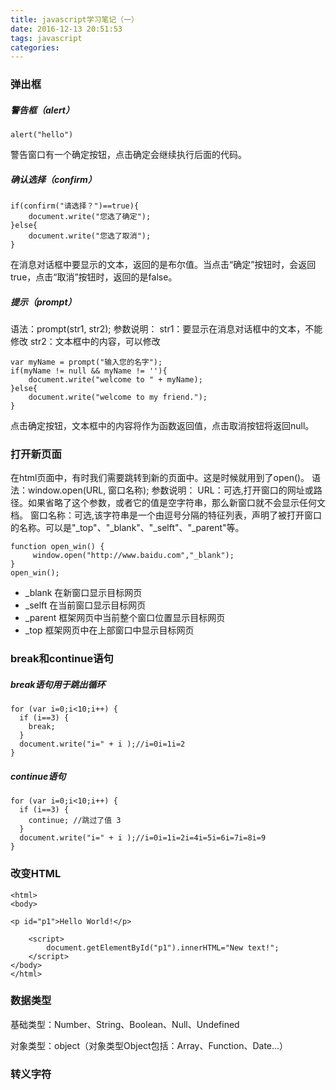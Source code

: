 ```yaml
---
title: javascript学习笔记（一）
date: 2016-12-13 20:51:53
tags: javascript
categories:
---
```

### 弹出框

##### 警告框（alert）

	alert("hello")

警告窗口有一个确定按钮，点击确定会继续执行后面的代码。	

##### 确认选择（confirm）

	if(confirm("请选择？")==true){
	    document.write("您选了确定");
	}else{
	    document.write("您选了取消");
	}
 在消息对话框中要显示的文本，返回的是布尔值。当点击“确定”按钮时，会返回true，点击“取消”按钮时，返回的是false。

<!--more-->

##### 提示（prompt）
语法：prompt(str1, str2);
参数说明：
str1：要显示在消息对话框中的文本，不能修改
str2：文本框中的内容，可以修改

	var myName = prompt("输入您的名字");
	if(myName != null && myName != ''){
	    document.write("welcome to " + myName);
	}else{
	    document.write("welcome to my friend.");
	}

点击确定按钮，文本框中的内容将作为函数返回值，点击取消按钮将返回null。

### 打开新页面

在html页面中，有时我们需要跳转到新的页面中。这是时候就用到了open()。
语法：window.open(URL, 窗口名称);
参数说明：
URL：可选,打开窗口的网址或路径。如果省略了这个参数，或者它的值是空字符串，那么新窗口就不会显示任何文档。
窗口名称：可选,该字符串是一个由逗号分隔的特征列表，声明了被打开窗口的名称。可以是"_top"、"_blank"、"_selft"、"_parent"等。

	function open_win() {
	     window.open("http://www.baidu.com","_blank");
	}
	open_win();

* _blank 在新窗口显示目标网页
* _selft 在当前窗口显示目标网页
* _parent 框架网页中当前整个窗口位置显示目标网页
* _top 框架网页中在上部窗口中显示目标网页

### break和continue语句

##### break语句用于跳出循环

	for (var i=0;i<10;i++) {
	  if (i==3) {
	    break;
	  }
	  document.write("i=" + i );//i=0i=1i=2
	}
	
##### continue语句
	for (var i=0;i<10;i++) {
	  if (i==3) {
	    continue; //跳过了值 3
	  }
	  document.write("i=" + i );//i=0i=1i=2i=4i=5i=6i=7i=8i=9
	}

### 改变HTML

	<html>
	<body>
	 
	<p id="p1">Hello World!</p>
	 
	    <script>
	        document.getElementById("p1").innerHTML="New text!";
	    </script>
	</body>
	</html>

### 数据类型
基础类型：Number、String、Boolean、Null、Undefined

对象类型：object（对象类型Object包括：Array、Function、Date...）

### 转义字符

